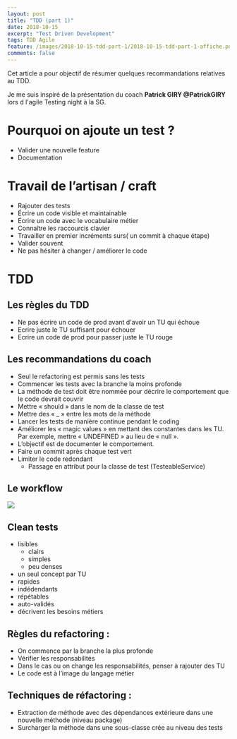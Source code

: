 ```yaml
---
layout: post
title: "TDD (part 1)"
date: 2018-10-15
excerpt: "Test Driven Development"
tags: TDD Agile
feature: /images/2018-10-15-tdd-part-1/2018-10-15-tdd-part-1-affiche.png
comments: false
---
```


Cet article a pour objectif de résumer quelques recommandations relatives au TDD.

Je me suis inspiré de la présentation du coach __Patrick GIRY @PatrickGIRY__ lors d l'agile Testing night à la SG.

# Pourquoi on ajoute un test  ?
* Valider une nouvelle feature
* Documentation

# Travail de l’artisan / craft
* Rajouter des tests
* Écrire un code visible et maintainable
* Écrire un code avec le vocabulaire métier
* Connaître les raccourcis clavier
* Travailler en premier incréments surs( un commit à chaque étape)
* Valider souvent
* Ne pas hésiter à changer / améliorer le code

# TDD

## Les règles du TDD
* Ne pas écrire un code de prod avant d'avoir un TU qui échoue
* Ecrire juste le TU suffisant pour échouer
* Ecrire un code de prod pour passer juste le TU rouge

## Les recommandations du coach
* Seul le refactoring est permis sans les tests
* Commencer les tests avec la branche la moins profonde
* La méthode de test doit être nommée pour décrire le comportement que le code devrait couvrir
* Mettre « should » dans le nom de la classe de test
* Mettre des « _ » entre les mots de la méthode
* Lancer les tests de manière continue pendant le coding
* Améliorer les « magic values » en mettant des constantes dans les TU. Par exemple, mettre « UNDEFINED » au lieu de « null ».
* L’objectif est de documenter le comportement.
* Faire un commit après chaque test vert
* Limiter le code redondant
  * Passage en attribut pour la classe de test (TesteableService)

## Le workflow
<img src="{{ site.url }}/images/2018-10-15-tdd-part-1/2018-10-15-tdd-part-1-wf.png">

## Clean tests
* lisibles
  * clairs
  * simples
  * peu denses
* un seul concept par TU
* rapides
* indédendants
* répétables
* auto-validés
* décrivent les besoins métiers

## Règles du refactoring :
* On commence par la branche la plus profonde
* Vérifier les responsabilités
* Dans le cas ou on change les responsabilités, penser à rajouter des TU
* Le code est à l’image du langage métier

## Techniques de réfactoring :
* Extraction de méthode avec des dépendances extérieure dans une nouvelle méthode (niveau package)
* Surcharger la méthode dans une sous-classe crée au niveau des tests
